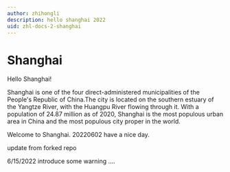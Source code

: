 ```yaml
---
author: zhihongli
description: hello shanghai 2022
uid: zhl-docs-2-shanghai
---
```

# Shanghai
Hello Shanghai!

Shanghai is one of the four direct-administered municipalities of the People's Republic of China.The city is located on the southern estuary of the Yangtze River, with the Huangpu River flowing through it. With a population of 24.87 million as of 2020, Shanghai is the most populous urban area in China and the most populous city proper in the world. 

Welcome to Shanghai. 20220602 have a nice day.

update from forked repo 

6/15/2022 introduce some warning ....

